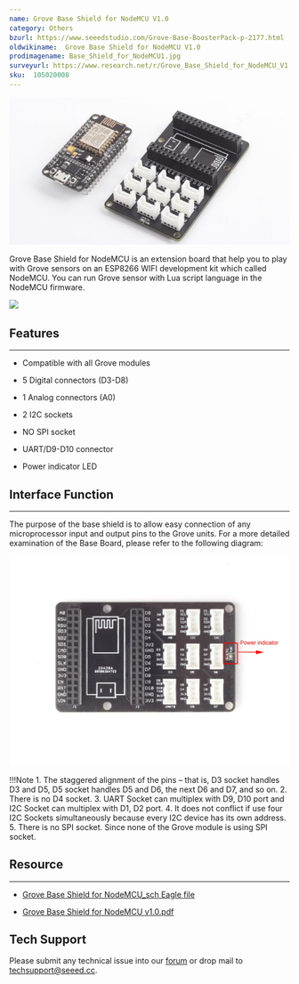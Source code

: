 ```yaml
---
name: Grove Base Shield for NodeMCU V1.0
category: Others
bzurl: https://www.seeedstudio.com/Grove-Base-BoosterPack-p-2177.html
oldwikiname:  Grove Base Shield for NodeMCU V1.0
prodimagename: Base_Shield_for_NodeMCU1.jpg
surveyurl: https://www.research.net/r/Grove_Base_Shield_for_NodeMCU_V1
sku:  105020008
---
```

![](https://github.com/SeeedDocument/Grove_Base_Shield_for_NodeMCU_V1.0/raw/master/img/Base_Shield_for_NodeMCU1.jpg)

Grove Base Shield for NodeMCU is an extension board that help you to play with Grove sensors on an ESP8266 WIFI development kit which called NodeMCU. You can run Grove sensor with Lua script language in the NodeMCU firmware.

[![](https://github.com/SeeedDocument/Seeed-WiKi/raw/master/docs/images/300px-Get_One_Now_Banner-ragular.png)](https://www.seeedstudio.com/Grove-Base-BoosterPack-p-2177.html)

##   Features
---
*   Compatible with all Grove modules

*   5 Digital connectors (D3-D8)

*   1 Analog connectors (A0)

*   2 I2C sockets

*   NO SPI socket

*   UART/D9-D10 connector

*   Power indicator LED

##   Interface Function
---
The purpose of the base shield is to allow easy connection of any microprocessor input and output pins to the Grove units. For a more detailed examination of the Base Board, please refer to the following diagram:

![](https://github.com/SeeedDocument/Grove_Base_Shield_for_NodeMCU_V1.0/raw/master/img/Base_Shield_for_NodeMCU2.jpg)

!!!Note
    1. The staggered alignment of the pins – that is, D3 socket handles D3 and D5, D5 socket handles D5 and D6, the next D6 and D7, and so on.
    2. There is no D4 socket.
    3. UART Socket can multiplex with D9, D10 port and I2C Socket can multiplex with D1, D2 port.
    4. It does not conflict if use four I2C Sockets simultaneously because every I2C device has its own address.
    5. There is no SPI socket. Since none of the Grove module is using SPI socket.

##  Resource
---
- [Grove Base Shield for NodeMCU_sch Eagle file](https://github.com/SeeedDocument/Grove_Base_Shield_for_NodeMCU_V1.0/raw/master/res/Grove_Base_Shield_for_NodeMCU_sch_pcb.rar)

- [Grove Base Shield for NodeMCU v1.0.pdf](https://github.com/SeeedDocument/Grove_Base_Shield_for_NodeMCU_V1.0/raw/master/res/Grove_Base_Shield_for_NodeMCU_pdf_v1.0.rar)

## Tech Support
Please submit any technical issue into our [forum](http://forum.seeedstudio.com/) or drop mail to techsupport@seeed.cc. 